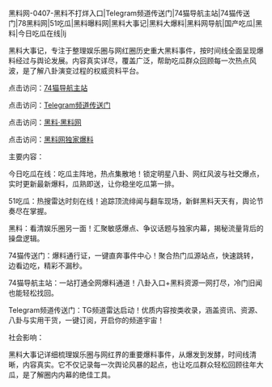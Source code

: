 #
黑料网-0407-黑料不打烊入口|Telegram频道传送门|74猫导航主站|74猫传送门|78黑料网|51吃瓜|黑料曝料网|黑料大事记|黑料大爆料|黑料网导航|国产吃瓜|黑料|今日吃瓜在线|lj

黑料大事记，专注于整理娱乐圈与网红圈历史重大黑料事件，按时间线全面呈现爆料经过与舆论发展。内容真实详尽，覆盖广泛，帮助吃瓜群众回顾每一次热点风波，是了解八卦演变过程的权威资料平台。


点击访问：<a href="https://74mao.com/">74猫导航主站</a>

点击访问：<a href="https://74mao.com/">Telegram频道传送门</a>

点击访问：<a href="https://haef.pages.dev/">黑料·黑料网</a>

点击访问：<a href="https://tyer.pages.dev/">黑料网独家爆料</a>


主要内容：


今日吃瓜在线：吃瓜主阵地，热点集散地！锁定明星八卦、网红风波与社交爆点，实时更新最新爆料，瓜熟即送，让你稳坐吃瓜第一排。

51吃瓜：热搜雷达时刻在线！追踪顶流绯闻与翻车现场，新鲜黑料天天有，舆论节奏尽在掌握。

黑料：看清娱乐圈另一面！汇聚敏感爆点、争议话题与独家内幕，揭秘流量背后的操盘逻辑。

74猫传送门：爆料通行证，一键直奔事件中心！聚合热门瓜源站点，快速跳转，边看边吃，精彩不漏秒。

74猫导航主站：一站打通全网爆料通道！八卦入口+黑料资源一网打尽，冷门旧闻也能轻松找回。

Telegram频道传送门：TG频道雷达启动！优质内容按类收录，涵盖资讯、资源、八卦与实用干货，一键订阅，开启你的频道宇宙！


社会影响：

黑料大事记详细梳理娱乐圈与网红界的重要爆料事件，从爆发到发酵，时间线清晰，内容真实。它不仅记录每一次舆论风暴的起点，也让吃瓜群众轻松回顾往年大瓜，是了解圈内内幕的绝佳工具。

<span style="display:none;">[Canonical link](https://github.com/4575423/5415 ）</span>
